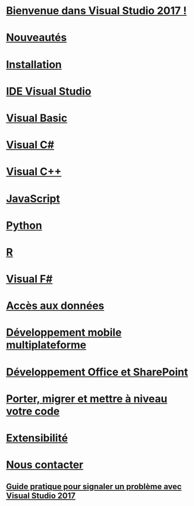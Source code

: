 # [Bienvenue dans Visual Studio 2017 !](welcome-to-visual-studio.md)

# [Nouveautés](ide/whats-new-in-visual-studio.md)

# [Installation](install/TOC.md)

# [IDE Visual Studio](ide/visual-studio-ide.md)

# [Visual Basic](/dotnet/visual-basic)

# [Visual C#](/dotnet/csharp)

# [Visual C++](/cpp/top/visual-cpp-in-visual-studio)

# [JavaScript](/scripting/javascript)

# [Python](python/getting-started-with-python.md)

# [R](rtvs/index.md)

# [Visual F#](/dotnet/fsharp/)

# [Accès aux données](data-tools/TOC.md)

# [Développement mobile multiplateforme](cross-platform/cross-platform-mobile-development-in-visual-studio.md)

# [Développement Office et SharePoint](vsto/office-and-sharepoint-development-in-visual-studio.md)

# [Porter, migrer et mettre à niveau votre code](porting\port-migrate-and-upgrade-visual-studio-projects.md)

# [Extensibilité](extensibility/extensibility-in-visual-studio.md)

# [Nous contacter](ide/talk-to-us.md)

## [Guide pratique pour signaler un problème avec Visual Studio 2017](ide/how-to-report-a-problem-with-visual-studio-2017.md)

